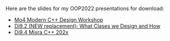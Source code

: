 Here are the slides for my OOP2022 presentations for download:

* [Mo4 Modern C++ Design Workshop](https://github.com/PeterSommerlad/talks_public/raw/master/OOP/OOP2022/Modern%20C%2B%2B%20Design.pdf) 
* [Di9.2 (NEW replacement): What Clases we Design and How](https://github.com/PeterSommerlad/talks_public/raw/master/OOP/OOP2022/What%20Classes%20We%20Design%20and%20How.pdf)
* [Di9.4 Misra C++ 202x](https://github.com/PeterSommerlad/talks_public/raw/master/OOP/OOP2022/OOP2022-MISRA-SafeC%2B%2B.pdf)
